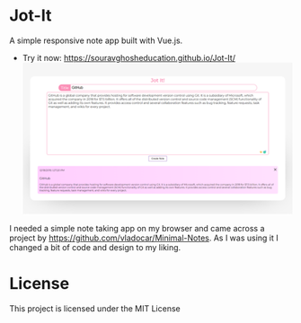 # Jot-It
A simple responsive note app built with Vue.js.
- Try it now: https://souravghosheducation.github.io/Jot-It/
![Image of Preview](https://github.com/Souravghosheducation/Jot-It/blob/master/preview.png)

I needed a simple note taking app on my browser and came across a project by https://github.com/vladocar/Minimal-Notes. As I was using it I changed a bit of code and design to my liking.

# License
This project is licensed under the MIT License

